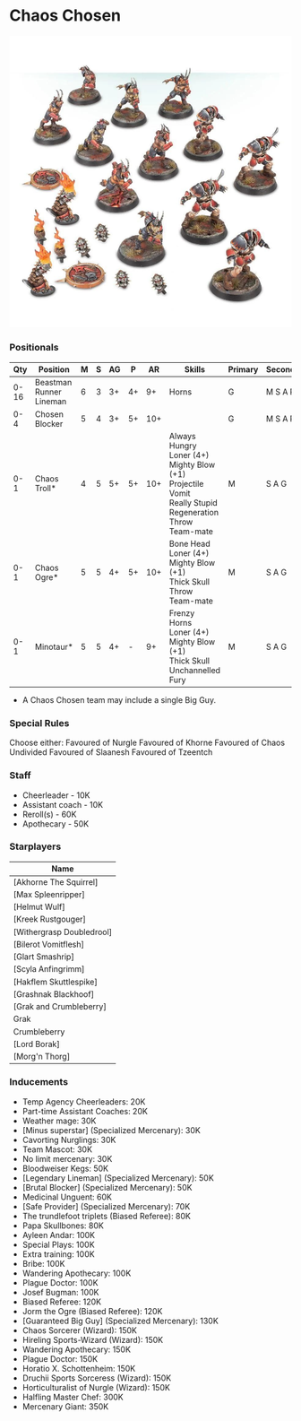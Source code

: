 ﻿# Chaos Chosen

![](../media/teams/DoomlordsChaosTeam01.jpg)

### Positionals

| Qty  | Position                    | M | S | AG | P  | AR  | Skills                                                                                                                                          | Primary | Secondary | Cost |
| ---- | --------------------------- | - | - | -- | -- | --- | ----------------------------------------------------------------------------------------------------------------------------------------------- | ------- | --------- | ---- |
| 0-16 | Beastman Runner Lineman     | 6 | 3 | 3+ | 4+ | 9+  | Horns                                                                                                                                           | G       | M S A P   | 60K  |
| 0-4  | Chosen Blocker | 5 | 4 | 3+ | 5+ | 10+ |                                                                                                                                                 | G       | M S A P   | 100K |
| 0-1  | Chaos Troll*                | 4 | 5 | 5+ | 5+ | 10+ | Always Hungry<br>Loner (4+)<br>Mighty Blow (+1)<br>Projectile Vomit<br>Really Stupid<br>Regeneration<br>Throw Team-mate | M       | S A G     | 115K |
| 0-1  | Chaos Ogre*                 | 5 | 5 | 4+ | 5+ | 10+ | Bone Head<br>Loner (4+)<br>Mighty Blow (+1)<br>Thick Skull<br>Throw Team-mate                                                   | M       | S A G     | 140K |
| 0-1  | Minotaur*                   | 5 | 5 | 4+ | -  | 9+  | Frenzy<br>Horns<br>Loner (4+)<br>Mighty Blow (+1)<br>Thick Skull<br>Unchannelled Fury                                       | M       | S A G     | 150K |

* A Chaos Chosen team may include a single Big Guy.

### Special Rules

Choose either:
Favoured of Nurgle
Favoured of Khorne
Favoured of Chaos Undivided
Favoured of Slaanesh
Favoured of Tzeentch

### Staff

* Cheerleader - 10K
* Assistant coach - 10K
* Reroll(s) - 60K
* Apothecary  - 50K

### Starplayers

| Name                      |
| ------------------------- |
| [Akhorne The Squirrel]    |
| [Max Spleenripper]        |
| [Helmut Wulf]             |
| [Kreek Rustgouger]        |
| [Withergrasp Doubledrool] |
| [Bilerot Vomitflesh]      |
| [Glart Smashrip]          |
| [Scyla Anfingrimm]        |
| [Hakflem Skuttlespike]    |
| [Grashnak Blackhoof]      |
| [Grak and Crumbleberry]   |
| Grak                      |
| Crumbleberry              |
| [Lord Borak]              |
| [Morg'n Thorg]            |

### Inducements

* Temp Agency Cheerleaders: 20K
* Part-time Assistant Coaches: 20K
* Weather mage: 30K
* [Minus superstar] (Specialized Mercenary): 30K
* Cavorting Nurglings: 30K
* Team Mascot: 30K
* No limit mercenary: 30K
* Bloodweiser Kegs: 50K
* [Legendary Lineman] (Specialized Mercenary): 50K
* [Brutal Blocker] (Specialized Mercenary): 50K
* Medicinal Unguent: 60K
* [Safe Provider] (Specialized Mercenary): 70K
* The trundlefoot triplets (Biased Referee): 80K
* Papa Skullbones: 80K
* Ayleen Andar: 100K
* Special Plays: 100K
* Extra training: 100K
* Bribe: 100K
* Wandering Apothecary: 100K
* Plague Doctor: 100K
* Josef Bugman: 100K
* Biased Referee: 120K
* Jorm the Ogre (Biased Referee): 120K
* [Guaranteed Big Guy] (Specialized Mercenary): 130K
* Chaos Sorcerer (Wizard): 150K
* Hireling Sports-Wizard (Wizard): 150K
* Wandering Apothecary: 150K
* Plague Doctor: 150K
* Horatio X. Schottenheim: 150K
* Druchii Sports Sorceress (Wizard): 150K
* Horticulturalist of Nurgle (Wizard): 150K
* Halfling Master Chef: 300K
* Mercenary Giant: 350K
